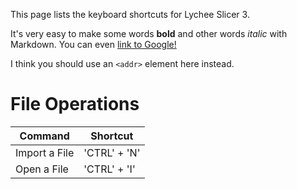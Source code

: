 
This page lists the keyboard shortcuts for Lychee Slicer 3. 

It's very easy to make some words **bold** and other words *italic* with Markdown. You can even [link to Google!](http://google.com)

I think you should use an
`<addr>` element here instead.

# File Operations

Command | Shortcut
------------ | -------------
Import a File | 'CTRL' + 'N'
Open a File | 'CTRL' + 'I'
